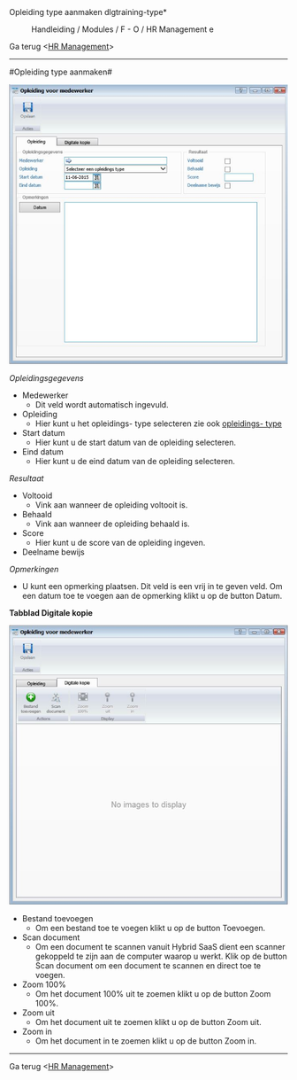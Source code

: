 <properties>
	<page>
		<title>Opleiding type aanmaken</title>
		<description>Opleiding type aanmaken</description>
		<context>dlgtraining-type*</context>
	</page>
	<menu>
		<position>Handleiding / Modules / F - O / HR Management</position>
		<title>Opleiding type aanmaken</title>
		<sort>e</sort>
	</menu>
</properties>

Ga terug <[HR Management](http://hybridsaas.support/pages/handleiding/modules/F-O/hr-management/hr-management)>

----------
#Opleiding type aanmaken#

![](images/opleiding.JPG)

*Opleidingsgegevens*

- Medewerker
	- Dit veld wordt automatisch ingevuld.
- Opleiding
	- Hier kunt u het opleidings- type selecteren zie ook [opleidings- type]()
- Start datum
	- Hier kunt u de start datum van de opleiding selecteren.
- Eind datum
	- Hier kunt u de eind datum van de opleiding selecteren.

*Resultaat*

- Voltooid
	- Vink aan wanneer de opleiding voltooit is.
- Behaald
	- Vink aan wanneer de opleiding behaald is.
- Score
	- Hier kunt u de score van de opleiding ingeven.
- Deelname bewijs

*Opmerkingen*

- U kunt een opmerking plaatsen. Dit veld is een vrij in te geven veld. Om een datum toe te voegen aan de opmerking klikt u op de button Datum.


**Tabblad Digitale kopie**

![](images/opleiding-kopie.JPG)

- Bestand toevoegen
	- Om een bestand toe te voegen klikt u op de button Toevoegen.
- Scan document
	- Om een document te scannen vanuit Hybrid SaaS dient een scanner gekoppeld te zijn aan de computer waarop u werkt. Klik op de button Scan document om een document te scannen en direct toe te voegen.
- Zoom 100%
	- Om het document 100% uit te zoemen klikt u op de button Zoom 100%.
- Zoom uit
	- Om het document uit te zoemen klikt u op de button Zoom uit.
- Zoom in
	- Om het document in te zoemen klikt u op de button Zoom in.


----------

Ga terug <[HR Management](http://hybridsaas.support/pages/handleiding/modules/F-O/hr-management/hr-management)>